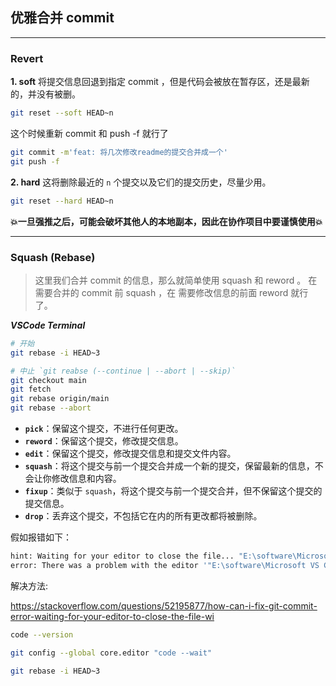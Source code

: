 

## 优雅合并 commit

---
### Revert

**1. soft**  将提交信息回退到指定 commit ，但是代码会被放在暂存区，还是最新的，并没有被删。

```bash
git reset --soft HEAD~n
```

这个时候重新 commit 和 push -f 就行了

```bash
git commit -m'feat: 将几次修改readme的提交合并成一个'
git push -f
```

**2. hard**  这将删除最近的 `n` 个提交以及它们的提交历史，尽量少用。

```bash
git reset --hard HEAD~n
```

**💥一旦强推之后，可能会破坏其他人的本地副本，因此在协作项目中要谨慎使用💥**

---
### Squash (Rebase)

> 这里我们合并 commit 的信息，那么就简单使用 squash 和 reword 。
> 在需要合并的 commit 前 squash ，在 需要修改信息的前面 reword 就行了。

***VSCode Terminal***

```bash
# 开始
git rebase -i HEAD~3

# 中止 `git reabse (--continue | --abort | --skip)`
git checkout main
git fetch
git rebase origin/main
git rebase --abort
```

- **`pick`**：保留这个提交，不进行任何更改。
- **`reword`**：保留这个提交，修改提交信息。
- **`edit`**：保留这个提交，修改提交信息和提交文件内容。
- **`squash`**：将这个提交与前一个提交合并成一个新的提交，保留最新的信息，不会让你修改信息和内容。
- **`fixup`**：类似于 `squash`，将这个提交与前一个提交合并，但不保留这个提交的提交信息。
- **`drop`**：丢弃这个提交，不包括它在内的所有更改都将被删除。



假如报错如下：

```bash
hint: Waiting for your editor to close the file... "E:\software\Microsoft VS Code\Code.exe" --wait: E:\software\Microsoft VS Code\Code.exe: No such file or directory   
error: There was a problem with the editor '"E:\software\Microsoft VS Code\Code.exe" --wait'.
```

解决方法:

https://stackoverflow.com/questions/52195877/how-can-i-fix-git-commit-error-waiting-for-your-editor-to-close-the-file-wi

```bash
code --version

git config --global core.editor "code --wait"

git rebase -i HEAD~3
```

